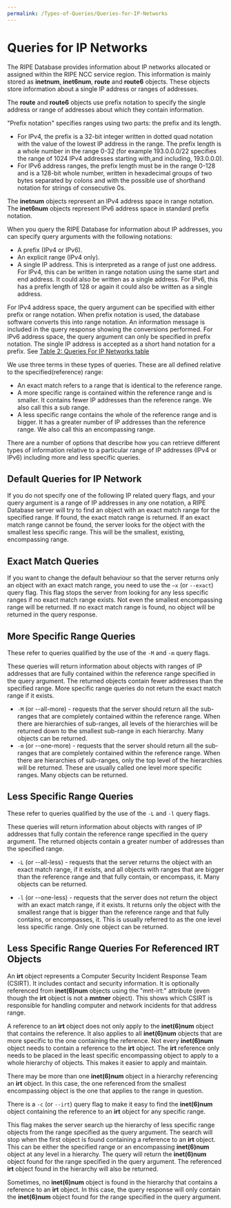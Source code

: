 ```yaml
---
permalink: /Types-of-Queries/Queries-for-IP-Networks
---
```


# Queries for IP Networks

The RIPE Database provides information about IP networks allocated or assigned within the RIPE NCC service region. This information is mainly stored as **inetnum**, **inet6num**, **route** and **route6** objects. These objects store information about a single IP address or ranges of addresses.

The **route** and **route6** objects use prefix notation to specify the single address or range of addresses about which they contain information.

"Prefix notation" specifies ranges using two parts: the prefix and its length.

* For IPv4, the prefix is a 32-bit integer written in dotted quad notation with the value of the lowest IP address in the range. The prefix length is a whole number in the range 0-32 (for example 193.0.0.0/22 specifies the range of 1024 IPv4 addresses starting with,and including, 193.0.0.0).
* For IPv6 address ranges, the prefix length must be in the range 0-128 and is a 128-bit whole number, written in hexadecimal groups of two bytes separated by colons and with the possible use of shorthand notation for strings of consecutive 0s.


The **inetnum** objects represent an IPv4 address space in range notation. The **inet6num** objects represent IPv6 address space in standard prefix notation.

When you query the RIPE Database for information about IP addresses, you can specify query arguments with the following notations:

* A prefix (IPv4 or IPv6).
* An explicit range (IPv4 only).
* A single IP address. This is interpreted as a range of just one address. For IPv4, this can be written in range notation using the same start and end address. It could also be written as a single address. For IPv6, this has a prefix length of 128 or again it could also be written as a single address.

For IPv4 address space, the query argument can be specified with either prefix or range notation. When prefix notation is used, the database software converts this into range notation. An information message is included in the query response showing the conversions performed. For IPv6 address space, the query argument can only be specified in prefix notation. The single IP address is accepted as a short hand notation for a prefix. See [Table 2: Queries For IP Networks table](../Tables-of-Query-Types-Supported-by-the-RIPE-Database/#table-2-queries-for-ip-networks-table)

We use three terms in these types of queries. These are all defined relative to the specified(reference) range:
* An exact match refers to a range that is identical to the reference range.
* A more specific range is contained within the reference range and is smaller. It contains fewer IP addresses than the reference range. We also call this a sub range.
* A less specific range contains the whole of the reference range and is bigger. It has a greater number of IP addresses than the reference range. We also call this an encompassing range.

There are a number of options that describe how you can retrieve different types of information relative to a particular range of IP addresses (IPv4 or IPv6) including more and less specific queries.


## Default Queries for IP Network

If you do not specify one of the following IP related query flags, and your query argument is a range of IP addresses in any one notation, a RIPE Database server will try to find an object with an exact match range for the specified range. If found, the exact match range is returned. If an exact match range cannot be found, the server looks for the object with the smallest less specific range. This will be the smallest, existing, encompassing range.


## Exact Match Queries

If you want to change the default behaviour so that the server returns only an object with an exact match range, you need to use the `–x` (or `--exact`) query flag. This flag stops the server from looking for any less specific ranges if no exact match range exists. Not even the smallest encompassing range will be returned. If no exact match range is found, no object will be returned in the query response.

## More Specific Range Queries

These refer to queries qualified by the use of the `-M` and `-m` query flags.

These queries will return information about objects with ranges of IP addresses that are fully contained within the reference range specified in the query argument. The returned objects contain fewer addresses than the specified range. More specific range queries do not return the exact match range if it exists.

* `-M` (or --all-more) - requests that the server should return all the sub-ranges that are completely contained within the reference range. When there are hierarchies of sub-ranges, all levels of the hierarchies will be returned down to the smallest sub-range in each hierarchy. Many objects can be returned.
* `-m` (or --one-more) - requests that the server should return all the sub-ranges that are completely contained within the reference range. When there are hierarchies of sub-ranges, only the top level of the hierarchies will be returned. These are usually called one level more specific ranges. Many objects can be returned.

## Less Specific Range Queries

These refer to queries qualified by the use of the `-L` and `-l` query flags.

These queries will return information about objects with ranges of IP addresses that fully contain the reference range specified in the query argument. The returned objects contain a greater number of addresses than the specified range.

* `-L` (or --all-less) - requests that the server returns the object with an exact match range, if it exists, and all objects with ranges that are bigger than the reference range and that fully contain, or encompass, it. Many objects can be returned.

* `-l` (or --one-less) - requests that the server does not return the object with an exact match range, if it exists. It returns only the object with the smallest range that is bigger than the reference range and that fully contains, or encompasses, it. This is usually referred to as the one level less specific range. Only one object can be returned.


## Less Specific Range Queries For Referenced IRT Objects

An **irt** object represents a Computer Security Incident Response Team (CSIRT). It includes contact and security information. It is optionally referenced from **inet(6)num** objects using the "mnt-irt:" attribute (even though the **irt** object is not a **mntner** object). This shows which CSIRT is responsible for handling computer and network incidents for that address range.

A reference to an **irt** object does not only apply to the **inet(6)num** object that contains the reference. It also applies to all **inet(6)num** objects that are more specific to the one containing the reference. Not every **inet(6)num** object needs to contain a reference to the **irt** object. The **irt** reference only needs to be placed in the least specific encompassing object to apply to a whole hierarchy of objects. This makes it easier to apply and maintain.

There may be more than one **inet(6)num** object in a hierarchy referencing an **irt** object. In this case, the one referenced from the smallest encompassing object is the one that applies to the range in question.

There is a `-c` (or `--irt`) query flag to make it easy to find the **inet(6)num** object containing the reference to an **irt** object for any specific range.

This flag makes the server search up the hierarchy of less specific range objects from the range specified as the query argument. The search will stop when the first object is found containing a reference to an **irt** object. This can be either the specified range or an encompassing **inet(6)num** object at any level in a hierarchy. The query will return the **inet(6)num** object found for the range specified in the query argument. The referenced **irt** object found in the hierarchy will also be returned.

Sometimes, no **inet(6)num** object is found in the hierarchy that contains a reference to an **irt** object. In this case, the query response will only contain the **inet(6)num** object found for the range specified in the query argument.

